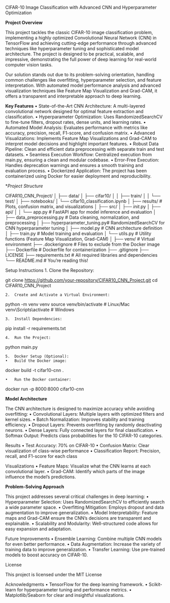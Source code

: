 CIFAR-10 Image Classification with Advanced CNN and Hyperparameter Optimization

**Project Overview**

This project tackles the classic CIFAR-10 image classification problem, implementing a highly optimized Convolutional Neural Network (CNN) in TensorFlow and achieving cutting-edge performance through advanced techniques like hyperparameter tuning and sophisticated model architecture. The project is designed to be practical, scalable, and impressive, demonstrating the full power of deep learning for real-world computer vision tasks.

Our solution stands out due to its problem-solving orientation, handling common challenges like overfitting, hyperparameter selection, and feature interpretation. With automated model performance analysis and advanced visualization techniques like Feature Map Visualization and Grad-CAM, it offers a transparent and interpretable approach to deep learning.

**Key Features**
	•	State-of-the-Art CNN Architecture: A multi-layered convolutional network designed for optimal feature extraction and classification.
	•	Hyperparameter Optimization: Uses RandomizedSearchCV to fine-tune filters, dropout rates, dense units, and learning rates.
	•	Automated Model Analysis: Evaluates performance with metrics like accuracy, precision, recall, F1-score, and confusion matrix.
	•	Advanced Visualizations: Implements Feature Map Visualizations and Grad-CAM to interpret model decisions and highlight important features.
	•	Robust Data Pipeline: Clean and efficient data preprocessing with separate train and test datasets.
	•	Seamless Execution Workflow: Centralized execution from main.py, ensuring a clean and modular codebase.
	•	Error-Free Execution: Handles deprecation warnings and ensures a smooth training and evaluation process.
	•	Dockerized Application: The project has been containerized using Docker for easier deployment and reproducibility.

**Project Structure*

CIFAR10_CNN_Project/
│
├── data/
│   ├── cifar10/
│   │   ├── train/
│   │   └── test/
│
├── notebooks/
│   └── cifar10_classification.ipynb
│
├── results/                    # Plots, confusion matrix, and visualizations
│
├── src/
│   ├── _init_.py
│   ├── api/
│   │   └── app.py              # FastAPI app for model inference and evaluation
│   ├── data_preprocessing.py   # Data cleaning, normalization, and preprocessing
│   ├── hyperparameter_tuning.py# RandomizedSearchCV for CNN hyperparameter tuning
│   ├── model.py                # CNN architecture definition
│   ├── train.py                # Model training and evaluation
│   └── utils.py                # Utility functions (Feature Map Visualization, Grad-CAM)
│
├── venv/                       # Virtual environment
├── .dockerignore               # Files to exclude from the Docker image
├── Dockerfile                  # Dockerfile for containerization
├── .gitignore
├── LICENSE
├── requirements.txt            # All required libraries and dependencies
└── README.md                   # You’re reading this!

Setup Instructions
	1.	Clone the Repository:

git clone https://github.com/your-repository/CIFAR10_CNN_Project.git
cd CIFAR10_CNN_Project


	2.	Create and Activate a Virtual Environment:

python -m venv venv
source venv/bin/activate      # Linux/Mac
venv\Scripts\activate         # Windows


	3.	Install Dependencies:

pip install -r requirements.txt


	4.	Run the Project:

python main.py


	5.	Docker Setup (Optional):
	•	Build the Docker image:

docker build -t cifar10-cnn .


	•	Run the Docker container:

docker run -p 8000:8000 cifar10-cnn



**Model Architecture**

The CNN architecture is designed to maximize accuracy while avoiding overfitting:
	•	Convolutional Layers: Multiple layers with optimized filters and kernel sizes.
	•	Batch Normalization: Improves stability and training efficiency.
	•	Dropout Layers: Prevents overfitting by randomly deactivating neurons.
	•	Dense Layers: Fully connected layers for final classification.
	•	Softmax Output: Predicts class probabilities for the 10 CIFAR-10 categories.

Results
	•	Test Accuracy: 70% on CIFAR-10
	•	Confusion Matrix: Clear visualization of class-wise performance
	•	Classification Report: Precision, recall, and F1-score for each class

Visualizations
	•	Feature Maps: Visualize what the CNN learns at each convolutional layer.
	•	Grad-CAM: Identify which parts of the image influence the model’s predictions.

**Problem-Solving Approach**

This project addresses several critical challenges in deep learning:
	•	Hyperparameter Selection: Uses RandomizedSearchCV to efficiently search a wide parameter space.
	•	Overfitting Mitigation: Employs dropout and data augmentation to improve generalization.
	•	Model Interpretability: Feature maps and Grad-CAM ensure the CNN’s decisions are transparent and explainable.
	•	Scalability and Modularity: Well-structured code allows for easy expansion and adaptation.

Future Improvements
	•	Ensemble Learning: Combine multiple CNN models for even better performance.
	•	Data Augmentation: Increase the variety of training data to improve generalization.
	•	Transfer Learning: Use pre-trained models to boost accuracy on CIFAR-10.

License

This project is licensed under the MIT License

Acknowledgments
	•	TensorFlow for the deep learning framework.
	•	Scikit-learn for hyperparameter tuning and performance metrics.
	•	Matplotlib/Seaborn for clear and insightful visualizations.
